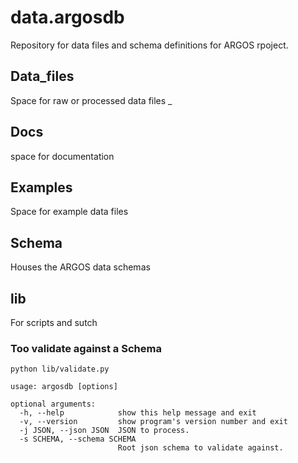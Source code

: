 # data.argosdb

Repository for data files and schema definitions for ARGOS rpoject. 

## Data_files
Space for raw or processed data files
_
## Docs
space for documentation

## Examples
Space for example data files

## Schema
Houses the ARGOS data schemas

## lib
For scripts and sutch


### Too validate against a Schema

```shell
python lib/validate.py 

usage: argosdb [options]

optional arguments:
  -h, --help            show this help message and exit
  -v, --version         show program's version number and exit
  -j JSON, --json JSON  JSON to process.
  -s SCHEMA, --schema SCHEMA
                        Root json schema to validate against.

```